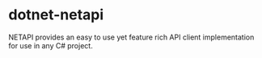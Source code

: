 # dotnet-netapi
NETAPI provides an easy to use yet feature rich API client implementation for use in any C# project.
